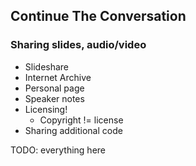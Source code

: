## Continue The Conversation

### Sharing slides, audio/video

* Slideshare
* Internet Archive
* Personal page
* Speaker notes
* Licensing!
  * Copyright != license
* Sharing additional code

TODO: everything here
